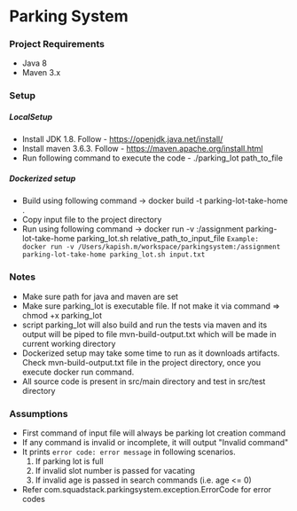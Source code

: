 # Parking System

### Project Requirements
 - Java 8
 - Maven 3.x

### Setup
##### LocalSetup
 - Install JDK 1.8. Follow - https://openjdk.java.net/install/
 - Install maven 3.6.3. Follow - https://maven.apache.org/install.html
 - Run following command to execute the code - ./parking_lot path_to_file

##### Dockerized setup
- Build using following command -> docker build -t parking-lot-take-home .
- Copy input file to the project directory
- Run using following command -> docker run -v <absolute path to project directory>:/assignment parking-lot-take-home parking_lot.sh relative_path_to_input_file
 ```Example:   docker run -v /Users/kapish.m/workspace/parkingsystem:/assignment parking-lot-take-home parking_lot.sh input.txt```

### Notes
  - Make sure path for java and maven are set
  - Make sure parking_lot is executable file. If not make it via command => chmod +x parking_lot
  - script parking_lot will also build and run the tests via maven and its output will be piped to file mvn-build-output.txt which will be made in current working directory
  - Dockerized setup may take some time to run as it downloads artifacts. Check mvn-build-output.txt file in the project directory, once you execute docker run command.
  - All source code is present in src/main directory and test in src/test directory

### Assumptions
- First command of input file will always be parking lot creation command
- If any command is invalid or incomplete, it will output "Invalid command"
- It prints `error code: error message` in following scenarios. 
    1. If parking lot is full
    2. If invalid slot number is passed for vacating
    3. If invalid age is passed in search commands (i.e. age <= 0)
 - Refer com.squadstack.parkingsystem.exception.ErrorCode for error codes